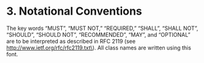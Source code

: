 # 3. Notational Conventions

The key words “MUST”, “MUST NOT,” “REQUIRED,” “SHALL”, “SHALL NOT”, “SHOULD”, “SHOULD NOT”, “RECOMMENDED”, “MAY”, and “OPTIONAL” are to be interpreted as described in RFC 2119 \(see http://www.ietf.org/rfc/rfc2119.txt\). All class names are written using this font.
